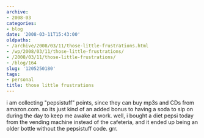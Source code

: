```yaml
---
archive:
- 2008-03
categories:
- blog
date: '2008-03-11T15:43:00'
oldpaths:
- /archive/2008/03/11/those-little-frustrations.html
- /wp/2008/03/11/those-little-frustrations/
- /2008/03/11/those-little-frustrations/
- /blog/164
slug: '1205250180'
tags:
- personal
title: those little frustrations
---
```


i am collecting "pepsistuff" points, since they can buy mp3s and CDs from
amazon.com. so its just kind of an added bonus to having a soda to sip on
during the day to keep me awake at work. well, i bought a diet pepsi today
from the vending machine instead of the cafeteria, and it ended up being
an older bottle without the pepsistuff code. grr.

